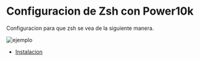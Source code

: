 # Configuracion de Zsh con Power10k

Configuracion para que zsh se vea de la siguiente manera.

![ejemplo](https://raw.githubusercontent.com/romkatv/powerlevel10k-media/master/prompt-styles-high-contrast.png)

- [Instalacion](https://github.com/romkatv/powerlevel10k)
